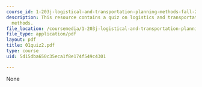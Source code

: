 ```yaml
---
course_id: 1-203j-logistical-and-transportation-planning-methods-fall-2006
description: This resource contains a quiz on logistics and transportation planning
  methods.
file_location: /coursemedia/1-203j-logistical-and-transportation-planning-methods-fall-2006/5d15dba650c35eca1f8e174f549c4301_01quiz2.pdf
file_type: application/pdf
layout: pdf
title: 01quiz2.pdf
type: course
uid: 5d15dba650c35eca1f8e174f549c4301

---
```

None
